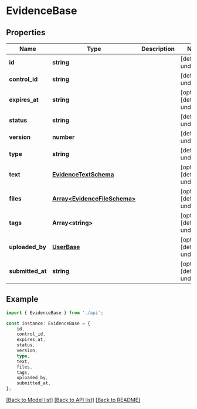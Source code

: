 # EvidenceBase


## Properties

Name | Type | Description | Notes
------------ | ------------- | ------------- | -------------
**id** | **string** |  | [default to undefined]
**control_id** | **string** |  | [default to undefined]
**expires_at** | **string** |  | [optional] [default to undefined]
**status** | **string** |  | [default to undefined]
**version** | **number** |  | [default to undefined]
**type** | **string** |  | [default to undefined]
**text** | [**EvidenceTextSchema**](EvidenceTextSchema.md) |  | [optional] [default to undefined]
**files** | [**Array&lt;EvidenceFileSchema&gt;**](EvidenceFileSchema.md) |  | [optional] [default to undefined]
**tags** | **Array&lt;string&gt;** |  | [optional] [default to undefined]
**uploaded_by** | [**UserBase**](UserBase.md) |  | [optional] [default to undefined]
**submitted_at** | **string** |  | [optional] [default to undefined]

## Example

```typescript
import { EvidenceBase } from './api';

const instance: EvidenceBase = {
    id,
    control_id,
    expires_at,
    status,
    version,
    type,
    text,
    files,
    tags,
    uploaded_by,
    submitted_at,
};
```

[[Back to Model list]](../README.md#documentation-for-models) [[Back to API list]](../README.md#documentation-for-api-endpoints) [[Back to README]](../README.md)
